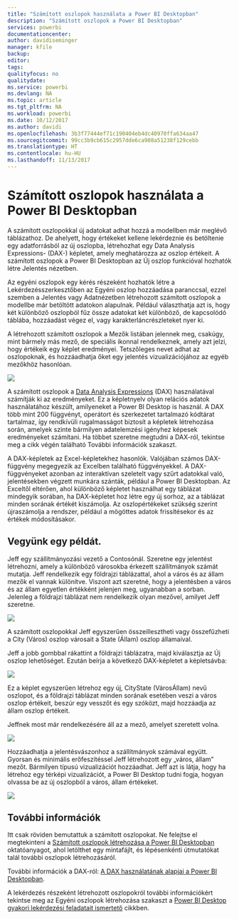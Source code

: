 ```yaml
---
title: "Számított oszlopok használata a Power BI Desktopban"
description: "Számított oszlopok a Power BI Desktopban"
services: powerbi
documentationcenter: 
author: davidiseminger
manager: kfile
backup: 
editor: 
tags: 
qualityfocus: no
qualitydate: 
ms.service: powerbi
ms.devlang: NA
ms.topic: article
ms.tgt_pltfrm: NA
ms.workload: powerbi
ms.date: 10/12/2017
ms.author: davidi
ms.openlocfilehash: 3b3f77444ef71c190404eb4dc40970ffa634aa47
ms.sourcegitcommit: 99cc3b9cb615c2957dde6ca908a51238f129cebb
ms.translationtype: HT
ms.contentlocale: hu-HU
ms.lasthandoff: 11/13/2017
---
```

# <a name="using-calculated-columns-in-power-bi-desktop"></a>Számított oszlopok használata a Power BI Desktopban
A számított oszlopokkal új adatokat adhat hozzá a modellben már meglévő táblázathoz. De ahelyett, hogy értékeket kellene lekérdeznie és betöltenie egy adatforrásból az új oszlopba, létrehozhat egy Data Analysis Expressions- (DAX-) képletet, amely meghatározza az oszlop értékeit. A számított oszlopok a Power BI Desktopban az Új oszlop funkcióval hozhatók létre Jelentés nézetben.

Az egyéni oszlopok egy kérés részeként hozhatók létre a Lekérdezésszerkesztőben az Egyéni oszlop hozzáadása paranccsal, ezzel szemben a Jelentés vagy Adatnézetben létrehozott számított oszlopok a modellbe már betöltött adatokon alapulnak. Például választhatja azt is, hogy két különböző oszlopból fűz össze adatokat két különböző, de kapcsolódó táblába, hozzáadást végez el, vagy karakterláncrészleteket nyer ki.

A létrehozott számított oszlopok a Mezők listában jelennek meg, csakúgy, mint bármely más mező, de speciális ikonnal rendelkeznek, amely azt jelzi, hogy értékeik egy képlet eredményei. Tetszőleges nevet adhat az oszlopoknak, és hozzáadhatja őket egy jelentés vizualizációjához az egyéb mezőkhöz hasonlóan.

![](media/desktop-calculated-columns/calccolinpbid_fields.png)

A számított oszlopok a [Data Analysis Expressions](https://msdn.microsoft.com/library/gg413422.aspx) (DAX) használatával számítják ki az eredményeket. Ez a képletnyelv olyan relációs adatok használatához készült, amilyeneket a Power BI Desktop is használ. A DAX több mint 200 függvényt, operátort és szerkezetet tartalmazó kódtárat tartalmaz, így rendkívüli rugalmasságot biztosít a képletek létrehozása során, amelyek szinte bármilyen adatelemzési igényhez képesek eredményeket számítani. Ha többet szeretne megtudni a DAX-ról, tekintse meg a cikk végén található További információk szakaszt.

A DAX-képletek az Excel-képletekhez hasonlók. Valójában számos DAX-függvény megegyezik az Excelben található függvényekkel. A DAX-függvényeket azonban az interaktívan szeletelt vagy szűrt adatokkal való, jelentésekben végzett munkára szánták, például a Power BI Desktopban. Az Exceltől eltérően, ahol különböző képletet használhat egy táblázat mindegyik sorában, ha DAX-képletet hoz létre egy új sorhoz, az a táblázat minden sorának értékét kiszámolja. Az oszlopértékeket szükség szerint újraszámolja a rendszer, például a mögöttes adatok frissítésekor és az értékek módosításakor.

## <a name="lets-look-at-an-example"></a>Vegyünk egy példát.
Jeff egy szállítmányozási vezető a Contosónál. Szeretne egy jelentést létrehozni, amely a különböző városokba érkezett szállítmányok számát mutatja. Jeff rendelkezik egy földrajzi táblázattal, ahol a város és az állam mezők el vannak különítve. Viszont azt szeretné, hogy a jelentésben a város és az állam egyetlen értékként jelenjen meg, ugyanabban a sorban. Jelenleg a földrajzi táblázat nem rendelkezik olyan mezővel, amilyet Jeff szeretne.

![](media/desktop-calculated-columns/calccolinpbid_cityandstatefields.png)

A számított oszlopokkal Jeff egyszerűen összeillesztheti vagy összefűzheti a City (Város) oszlop városait a State (Állam) oszlop államaival.

Jeff a jobb gombbal rákattint a földrajzi táblázatra, majd kiválasztja az Új oszlop lehetőséget. Ezután beírja a következő DAX-képletet a képletsávba:

![](media/desktop-calculated-columns/calccolinpbid_formula.png)

Ez a képlet egyszerűen létrehoz egy új, CityState (VárosÁllam) nevű oszlopot, és a földrajzi táblázat minden sorának esetében veszi a város oszlop értékeit, beszúr egy vesszőt és egy szóközt, majd hozzáadja az állam oszlop értékeit.

Jeffnek most már rendelkezésére áll az a mező, amelyet szeretett volna.

![](media/desktop-calculated-columns/calccolinpbid_citystatefield.png)

Hozzáadhatja a jelentésvászonhoz a szállítmányok számával együtt. Gyorsan és minimális erőfeszítéssel Jeff létrehozott egy „város, állam” mezőt. Bármilyen típusú vizualizációt hozzáadhat. Jeff azt is látja, hogy ha létrehoz egy térképi vizualizációt, a Power BI Desktop tudni fogja, hogyan olvassa be az új oszlopból a város, állam értékeket.

![](media/desktop-calculated-columns/calccolinpbid_citystatemap.png)

## <a name="learn-more"></a>További információk
Itt csak röviden bemutattuk a számított oszlopokat. Ne felejtse el megtekinteni a [Számított oszlopok létrehozása a Power BI Desktopban](desktop-tutorial-create-calculated-columns.md) oktatóanyagot, ahol letölthet egy mintafájlt, és lépésenkénti útmutatókat talál további oszlopok létrehozásáról. 

További információk a DAX-ról: [A DAX használatának alapjai a Power BI Desktopban](desktop-quickstart-learn-dax-basics.md).

A lekérdezés részeként létrehozott oszlopokról további információkért tekintse meg az Egyéni oszlopok létrehozása szakaszt a [Power BI Desktop gyakori lekérdezési feladatait ismertető](desktop-common-query-tasks.md) cikkben.  

